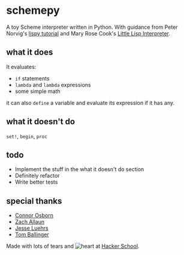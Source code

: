 schemepy
========

A toy Scheme interpreter written in Python. With guidance from Peter Norvig's
[lispy tutorial](http://norvig.com/lispy.html) and Mary Rose Cook's
[Little Lisp Interpreter](https://www.hackerschool.com/blog/21-little-lisp-interpreter).


what it does
--------
It evaluates:
* `if` statements
* `lambda` and `lambda` expressions
* some simple math
 
it can also `define` a variable and evaluate its expression if it has any.

what it doesn't do
--------
`set!`, `begin`, `proc`

todo
--------
* Implement the stuff in the what it doesn't do section
* Definitely refactor
* Write better tests

special thanks
--------
* [Connor Osborn](https://github.com/cdosborn)
* [Zach Allaun](https://github.com/zachallaun)
* [Jesse Luehrs](https://github.com/doy)
* [Tom Ballinger](https://github.com/thomasballinger)


Made with lots of tears and ![heart](http://i.imgur.com/kYH7kJV.gif) at [Hacker School](http://hackerschool.com).